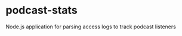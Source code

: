 podcast-stats
=============

Node.js application for parsing access logs to track podcast listeners

